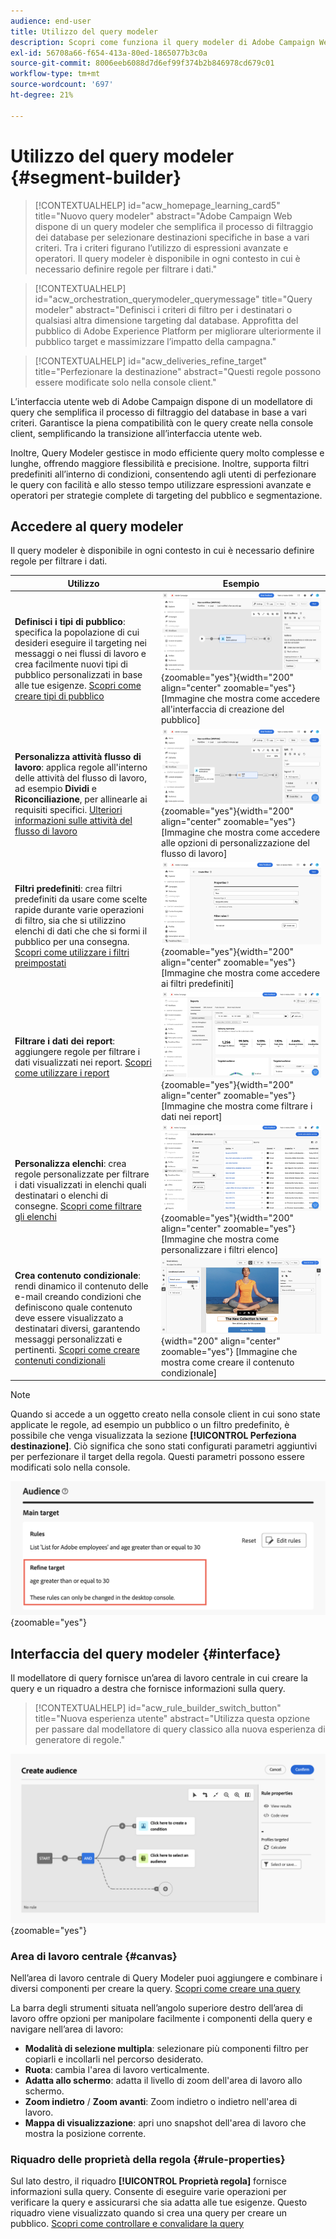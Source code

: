 ```yaml
---
audience: end-user
title: Utilizzo del query modeler
description: Scopri come funziona il query modeler di Adobe Campaign Web.
exl-id: 56708a66-f654-413a-80ed-1865077b3c0a
source-git-commit: 8006eeb6088d7d6ef99f374b2b846978cd679c01
workflow-type: tm+mt
source-wordcount: '697'
ht-degree: 21%

---
```


# Utilizzo del query modeler {#segment-builder}

>[!CONTEXTUALHELP]
>id="acw_homepage_learning_card5"
>title="Nuovo query modeler"
>abstract="Adobe Campaign Web dispone di un query modeler che semplifica il processo di filtraggio dei database per selezionare destinazioni specifiche in base a vari criteri. Tra i criteri figurano l’utilizzo di espressioni avanzate e operatori. Il query modeler è disponibile in ogni contesto in cui è necessario definire regole per filtrare i dati."

>[!CONTEXTUALHELP]
>id="acw_orchestration_querymodeler_querymessage"
>title="Query modeler"
>abstract="Definisci i criteri di filtro per i destinatari o qualsiasi altra dimensione targeting dal database. Approfitta del pubblico di Adobe Experience Platform per migliorare ulteriormente il pubblico target e massimizzare l’impatto della campagna."

>[!CONTEXTUALHELP]
>id="acw_deliveries_refine_target"
>title="Perfezionare la destinazione"
>abstract="Questi regole possono essere modificate solo nella console client."

L’interfaccia utente web di Adobe Campaign dispone di un modellatore di query che semplifica il processo di filtraggio del database in base a vari criteri. Garantisce la piena compatibilità con le query create nella console client, semplificando la transizione all’interfaccia utente web.

Inoltre, Query Modeler gestisce in modo efficiente query molto complesse e lunghe, offrendo maggiore flessibilità e precisione. Inoltre, supporta filtri predefiniti all’interno di condizioni, consentendo agli utenti di perfezionare le query con facilità e allo stesso tempo utilizzare espressioni avanzate e operatori per strategie complete di targeting del pubblico e segmentazione.

## Accedere al query modeler

Il query modeler è disponibile in ogni contesto in cui è necessario definire regole per filtrare i dati.

| Utilizzo | Esempio |
|  ---  |  ---  |
| **Definisci i tipi di pubblico**: specifica la popolazione di cui desideri eseguire il targeting nei messaggi o nei flussi di lavoro e crea facilmente nuovi tipi di pubblico personalizzati in base alle tue esigenze. [Scopri come creare tipi di pubblico](../audience/one-time-audience.md) | ![](assets/access-audience.png){zoomable="yes"}{width="200" align="center" zoomable="yes"} [Immagine che mostra come accedere all&#39;interfaccia di creazione del pubblico] |
| **Personalizza attività flusso di lavoro**: applica regole all&#39;interno delle attività del flusso di lavoro, ad esempio **Dividi** e **Riconciliazione**, per allinearle ai requisiti specifici. [Ulteriori informazioni sulle attività del flusso di lavoro](../workflows/activities/about-activities.md) | ![](assets/access-workflow.png){zoomable="yes"}{width="200" align="center" zoomable="yes"} [Immagine che mostra come accedere alle opzioni di personalizzazione del flusso di lavoro] |
| **Filtri predefiniti**: crea filtri predefiniti da usare come scelte rapide durante varie operazioni di filtro, sia che si utilizzino elenchi di dati che che si formi il pubblico per una consegna. [Scopri come utilizzare i filtri preimpostati](../get-started/predefined-filters.md) | ![](assets/access-predefined-filter.png){zoomable="yes"}{width="200" align="center" zoomable="yes"} [Immagine che mostra come accedere ai filtri predefiniti] |
| **Filtrare i dati dei report**: aggiungere regole per filtrare i dati visualizzati nei report. [Scopri come utilizzare i report](../reporting/gs-reports.md) | ![](assets/access-reports.png){zoomable="yes"}{width="200" align="center" zoomable="yes"} [Immagine che mostra come filtrare i dati nei report] |
| **Personalizza elenchi**: crea regole personalizzate per filtrare i dati visualizzati in elenchi quali destinatari o elenchi di consegne. [Scopri come filtrare gli elenchi](../get-started/list-filters.md#list-built-in-filters) | ![](assets/access-lists.png){zoomable="yes"}{width="200" align="center" zoomable="yes"} [Immagine che mostra come personalizzare i filtri elenco] |
| **Crea contenuto condizionale**: rendi dinamico il contenuto delle e-mail creando condizioni che definiscono quale contenuto deve essere visualizzato a destinatari diversi, garantendo messaggi personalizzati e pertinenti. [Scopri come creare contenuti condizionali](../personalization/conditions.md) | ![](assets/conditional-content.png){width="200" align="center" zoomable="yes"} [Immagine che mostra come creare il contenuto condizionale] |

>[!NOTE]
>
>Quando si accede a un oggetto creato nella console client in cui sono state applicate le regole, ad esempio un pubblico o un filtro predefinito, è possibile che venga visualizzata la sezione **[!UICONTROL Perfeziona destinazione]**. Ciò significa che sono stati configurati parametri aggiuntivi per perfezionare il target della regola. Questi parametri possono essere modificati solo nella console.
>
>![Immagine che mostra un avviso relativo all&#39;ottimizzazione delle destinazioni](assets/target-warning.png){zoomable="yes"}

## Interfaccia del query modeler {#interface}

Il modellatore di query fornisce un’area di lavoro centrale in cui creare la query e un riquadro a destra che fornisce informazioni sulla query.

>[!CONTEXTUALHELP]
>id="acw_rule_builder_switch_button"
>title="Nuova esperienza utente"
>abstract="Utilizza questa opzione per passare dal modellatore di query classico alla nuova esperienza di generatore di regole."

![Immagine che mostra l&#39;interfaccia di Query Modeler](assets/query-interface.png){zoomable="yes"}

### Area di lavoro centrale {#canvas}

Nell’area di lavoro centrale di Query Modeler puoi aggiungere e combinare i diversi componenti per creare la query. [Scopri come creare una query](build-query.md)

La barra degli strumenti situata nell’angolo superiore destro dell’area di lavoro offre opzioni per manipolare facilmente i componenti della query e navigare nell’area di lavoro:

* **Modalità di selezione multipla**: selezionare più componenti filtro per copiarli e incollarli nel percorso desiderato.
* **Ruota**: cambia l&#39;area di lavoro verticalmente.
* **Adatta allo schermo**: adatta il livello di zoom dell&#39;area di lavoro allo schermo.
* **Zoom indietro** / **Zoom avanti**: Zoom indietro o indietro nell&#39;area di lavoro.
* **Mappa di visualizzazione**: apri uno snapshot dell&#39;area di lavoro che mostra la posizione corrente.

### Riquadro delle proprietà della regola {#rule-properties}

Sul lato destro, il riquadro **[!UICONTROL Proprietà regola]** fornisce informazioni sulla query. Consente di eseguire varie operazioni per verificare la query e assicurarsi che sia adatta alle tue esigenze. Questo riquadro viene visualizzato quando si crea una query per creare un pubblico. [Scopri come controllare e convalidare la query](build-query.md#check-and-validate-your-query)